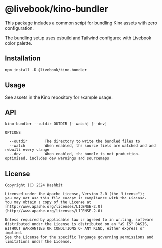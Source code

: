 # @livebook/kino-bundler

This package includes a common script for bundling Kino assets with zero configuration.

The bundling setup uses esbuild and Tailwind configured with Livebook color palette.

## Installation

```
npm install -D @livebook/kino-bundler
```

## Usage

See [assets](https://github.com/livebook-dev/kino/tree/main/assets) in the Kino repository
for example usage.

## API

```
kino-bundler --outdir OUTDIR [--watch] [--dev]

OPTIONS

  --outdir        The directory to write the bundled files to
  --watch         When enabled, the source fiels are watched and and rebuilt every change
  --dev           When enabled, the bundle is not production-optimised, includes dev warnings and sourcemaps

```

## License

    Copyright (C) 2024 Dashbit

    Licensed under the Apache License, Version 2.0 (the "License");
    you may not use this file except in compliance with the License.
    You may obtain a copy of the License at [http://www.apache.org/licenses/LICENSE-2.0](http://www.apache.org/licenses/LICENSE-2.0)

    Unless required by applicable law or agreed to in writing, software
    distributed under the License is distributed on an "AS IS" BASIS,
    WITHOUT WARRANTIES OR CONDITIONS OF ANY KIND, either express or implied.
    See the License for the specific language governing permissions and
    limitations under the License.
